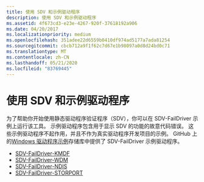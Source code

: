 ```yaml
---
title: 使用 SDV 和示例驱动程序
description: 使用 SDV 和示例驱动程序
ms.assetid: 4f673cd3-e23e-4267-920f-37618192a906
ms.date: 04/20/2017
ms.localizationpriority: medium
ms.openlocfilehash: 351adee22d6559b0410df974ad5177a7ada81254
ms.sourcegitcommit: cbcb712a9f1f62c7d67e1b98097a0d8d24bd0c71
ms.translationtype: MT
ms.contentlocale: zh-CN
ms.lasthandoff: 05/21/2020
ms.locfileid: "83769445"
---
```

# <a name="using-sdv-and-the-sample-drivers"></a>使用 SDV 和示例驱动程序


为了帮助你开始使用静态驱动程序验证程序（SDV），你可以在 SDV-FailDriver 示例上运行该工具。 示例驱动程序包含用于显示 SDV 的功能的故意代码错误。 这些示例驱动程序不起作用，并且不作为真实驱动程序开发项目的示例。 GitHub 上的[Windows 驱动程序示例](https://github.com/Microsoft/Windows-driver-samples)存储库中提供了 SDV-FailDriver 示例驱动程序。

-   [SDV-FailDriver-KMDF](https://github.com/Microsoft/Windows-driver-samples/tree/master/tools/sdv/samples/SDV-FailDriver-KMDF)
-   [SDV-FailDriver-WDM](https://github.com/Microsoft/Windows-driver-samples/tree/master/tools/sdv/samples/SDV-FailDriver-WDM)
-   [SDV-FailDriver-NDIS](https://github.com/Microsoft/Windows-driver-samples/tree/master/tools/sdv/samples/SDV-FailDriver-NDIS)
-   [SDV-FailDriver-STORPORT](https://github.com/Microsoft/Windows-driver-samples/tree/master/tools/sdv/samples/SDV-FailDriver-STORPORT)

 

 





